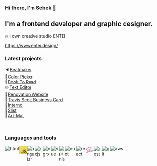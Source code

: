 ### Hi there, I'm Sebek 👋

## I'm a frontend developer and graphic designer. 

 :fire: I own creative studio ENTEI
 
 https://www.entei.design/

### Latest projects

:speaker:[Beatmaker][beatmaker] </br>
:rainbow:[Color Picker][color-picker] </br>
:closed_book:[Book To Read][book-to-read] </br>
:pencil2:[Text Editor][text-editor] </br>
:triangular_ruler:[Renovation Website][renovation-website] </br>
:musical_note:[Travis Scott Business Card][travis-scott] </br>
:information_desk_person:[Interno][interno] </br>
:scroll:[Slist][slist] </br>
:car:[Art-Mat][art-mat] </br>

</br>

### Languages and tools

<img align="left" alt="html" height="26px" src="https://upload.wikimedia.org/wikipedia/commons/thumb/1/10/CSS3_and_HTML5_logos_and_wordmarks.svg/791px-CSS3_and_HTML5_logos_and_wordmarks.svg.png" />
<img align="left" alt="js" width="26px" src="https://raw.githubusercontent.com/github/explore/80688e429a7d4ef2fca1e82350fe8e3517d3494d/topics/javascript/javascript.png" />

<img align="left" alt="angular" width="26px" src="https://cdn.icon-icons.com/icons2/2699/PNG/512/angular_logo_icon_169595.png" />
<img align="left" alt="rxjs" width="26px" src="https://cdn.worldvectorlogo.com/logos/rxjs-1.svg" />
<img align="left" alt="ngrx" width="26px" src="https://ngrx.io/assets/images/badge.svg" />

<img align="left" alt="vue" width="26px" src="https://camo.githubusercontent.com/c8f91d18976e27123643a926a2588b8d931a0292fd0b6532c3155379e8591629/68747470733a2f2f7675656a732e6f72672f696d616765732f6c6f676f2e706e67" />
<img align="left" alt="pinia" width="20px" src="https://pinia.vuejs.org/logo.svg" />
<img align="left" alt="nuxt" width="36px" src="https://upload.wikimedia.org/wikipedia/commons/thumb/a/ae/Nuxt_logo.svg/2560px-Nuxt_logo.svg.png" />

<img align="left" alt="react" width="32px" src="https://upload.wikimedia.org/wikipedia/commons/thumb/a/a7/React-icon.svg/1024px-React-icon.svg.png" />
<img align="left" alt="sass" width="26px" src="https://raw.githubusercontent.com/github/explore/80688e429a7d4ef2fca1e82350fe8e3517d3494d/topics/sass/sass.png" />
<img align="left" alt="jest" width="26px" src="https://seeklogo.com/images/J/jest-logo-F9901EBBF7-seeklogo.com.png" />
<img align="left" alt="git" width="26px" src="https://git-scm.com/images/logos/downloads/Git-Icon-1788C.png" />
<img align="bottom" alt="aws" width="36px" src="https://upload.wikimedia.org/wikipedia/commons/thumb/5/5c/AWS_Simple_Icons_AWS_Cloud.svg/2560px-AWS_Simple_Icons_AWS_Cloud.svg.png" />



[instagram]: https://www.instagram.com/sbkjarmul/
[linkedin]: https://www.linkedin.com/in/sebastian-jarmu%C5%82-6a29891a2/
[behance]: https://www.behance.net/sebastianjarmu
[beatmaker]: https://sbkjarmul.github.io/Beatmaker/
[color-picker]: https://sbkjarmul.github.io/color-picker/
[book-to-read]: https://sbkjarmul.github.io/book-to-read/
[text-editor]: https://sbkjarmul.github.io/text-editor/
[renovation-website]: https://sbkjarmul.github.io/renovation-website/
[travis-scott]: https://travis-business-card.herokuapp.com
[lagom]: https://lagomwarsaw.pl/
[interno]: https://bucolic-babka-b8e4a6.netlify.app/
[slist]: https://playful-torrone-1beda7.netlify.app/
[art-mat]: https://art-mat.com.pl/
[entei]: https://entei.design/
